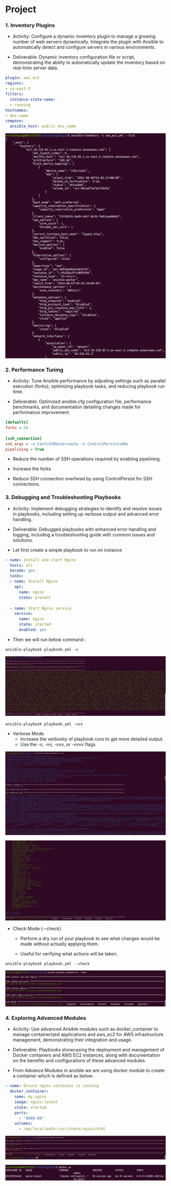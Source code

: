 # Project

### 1. Inventory Plugins

* Activity: Configure a dynamic inventory plugin to manage a growing number of web servers dynamically. Integrate the plugin with Ansible to automatically detect and configure servers in various environments.

* Deliverable: Dynamic inventory configuration file or script, demonstrating the ability to automatically update the inventory based on real-time server data.

```yml
plugin: aws_ec2
regions:
- us-east-2
filters:
  instance-state-name:
  - running
hostnames:
- dns-name
compose:
  ansible_host: public_dns_name
```
![alt text](<Screenshot from 2024-08-07 19-17-17.png>)




### 2. Performance Tuning

* Activity: Tune Ansible performance by adjusting settings such as parallel execution (forks), optimizing playbook tasks, and reducing playbook run time.

* Deliverable: Optimized ansible.cfg configuration file, performance benchmarks, and documentation detailing changes made for performance improvement.

```cfg
[defaults]
forks = 50

[ssh_connection]
ssh_args = -o ControlMaster=auto -o ControlPersist=60s
pipelining = True
```



* Reduce the number of SSH operations required by enabling pipelining.

* Increase the forks

* Reduce SSH connection overhead by using ControlPersist for SSH connections.

### 3. Debugging and Troubleshooting Playbooks

* Activity: Implement debugging strategies to identify and resolve issues in playbooks, including setting up verbose output and advanced error handling.

* Deliverable: Debugged playbooks with enhanced error handling and logging, including a troubleshooting guide with common issues and solutions.

* Let first create a simple playbook to run on instance

```yml
- name: Install and start Nginx
  hosts: all
  become: yes
  tasks:
  - name: Install Nginx
    apt:
      name: nginx
      state: present

  - name: Start Nginx service
    service:
      name: nginx
      state: started
      enabled: yes
```

* Then we will run below command :

```
ansible-playbook playbook.yml -v
```
![alt text](<Screenshot from 2024-08-07 19-32-59.png>)

```
ansible-playbook playbook.yml -vvv
```


* Verbose Mode
    - Increase the verbosity of playbook runs to get more detailed output.
    - Use the -v, -vv, -vvv, or -vvvv flags.


![alt text](<Screenshot from 2024-08-07 19-36-51.png>)

![alt text](<Screenshot from 2024-08-07 19-37-13.png>)



* Check Mode (--check)

    - Perform a dry run of your playbook to see what changes would be made without actually applying them.

    - Useful for verifying what actions will be taken.

```
ansible-playbook playbook.yml --check
```

![alt text](<Screenshot from 2024-08-07 19-34-49.png>)



### 4. Exploring Advanced Modules

* Activity: Use advanced Ansible modules such as docker_container to manage containerized applications and aws_ec2 for AWS infrastructure management, demonstrating their integration and usage.

* Deliverable: Playbooks showcasing the deployment and management of Docker containers and AWS EC2 instances, along with documentation on the benefits and configurations of these advanced modules.

* From Advance Modules in ansible we are using docker module to create a container which is defined as below:

```yml
- name: Ensure nginx container is running
  docker_container:
    name: my_nginx
    image: nginx:latest
    state: started
    ports:
      - "8080:80"
    volumes:
      - /my/local/path:/usr/share/nginx/html
```
![alt text](<Screenshot from 2024-08-07 19-38-08.png>)

![alt text](<Screenshot from 2024-08-07 19-39-07.png>)







